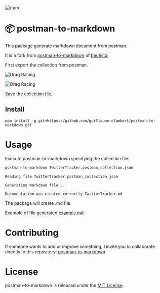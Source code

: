 
![npm](https://img.shields.io/npm/v/postman-to-markdown?style=plastic)

# 📦  postman-to-markdown

This package generate markdown document from postman.

It is a fork from [postman-to-markdown](https://github.com/bautistaj/postman-to-markdown) of [bautistaj](https://github.com/bautistaj/)

First export the collection from postman.

![Drag Racing](./resources/export_collection.png)

![Drag Racing](./resources/export.png)

Save the collection file.

## Install

```npm
npm install -g git+https://github.com/guillaume-elambert/postman-to-markdown.git
```

# Usage

Execute postman-to-markdown specifying the collection file.

```bash
postman-to-markdown TwitterTracker.postman_collection.json 
```

```
Reading file TwitterTracker.postman_collection.json

Generating markdown file ...

Documentation was created correctly TwitterTracker.md
```
The package will create .md file.

Example of file generated [example.md](https://github.com/bautistaj/postman-to-markdown/blob/master/resources/example.md)

# Contributing
If someone wants to add or improve something, I invite you to collaborate directly in this repository: [postman-to-markdown](https://github.com/bautistaj/postman-to-markdown.git)

# License
postman-to-markdown is released under the [MIT License](https://opensource.org/licenses/MIT).
